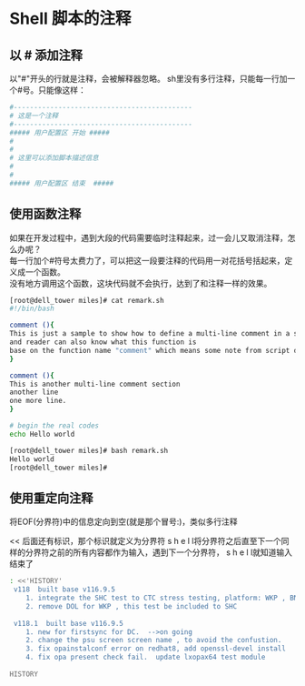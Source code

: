 # Shell 脚本的注释


## 以 # 添加注释
以"#"开头的行就是注释，会被解释器忽略。
sh里没有多行注释，只能每一行加一个#号。只能像这样：
```sh
#--------------------------------------------
# 这是一个注释
#--------------------------------------------
##### 用户配置区 开始 #####
#
#
# 这里可以添加脚本描述信息
# 
#
##### 用户配置区 结束  #####
```



## 使用函数注释
如果在开发过程中，遇到大段的代码需要临时注释起来，过一会儿又取消注释，怎么办呢？  
每一行加个#符号太费力了，可以把这一段要注释的代码用一对花括号括起来，定义成一个函数。  
没有地方调用这个函数，这块代码就不会执行，达到了和注释一样的效果。

```sh
[root@dell_tower miles]# cat remark.sh
#!/bin/bash

comment (){
This is just a sample to show how to define a multi-line comment in a script file
and reader can also know what this function is
base on the function name "comment" which means some note from script developer
}

comment (){
This is another multi-line comment section
another line
one more line.
}

# begin the real codes
echo Hello world

[root@dell_tower miles]# bash remark.sh
Hello world
[root@dell_tower miles]#
```




## 使用重定向注释

将EOF(分界符)中的信息定向到空(就是那个冒号:)，类似多行注释

<< 后面还有标识，那个标识就定义为分界符
s h e l l将分界符之后直至下一个同样的分界符之前的所有内容都作为输入，遇到下一个分界符， s h e l l就知道输入结束了

```sh
: <<'HISTORY'
 v118  built base v116.9.5
	1. integrate the SHC test to CTC stress testing, platform: WKP , BNP, WFP
	2. remove DOL for WKP , this test be included to SHC 	
	
 v118.1  built base v116.9.5
    1. new for firstsync for DC.  -->on going
	2. change the psu screen screen name , to avoid the confustion.
	3. fix opainstalconf error on redhat8, add openssl-devel install
	4. fix opa present check fail.  update lxopax64 test module
	
HISTORY
```


